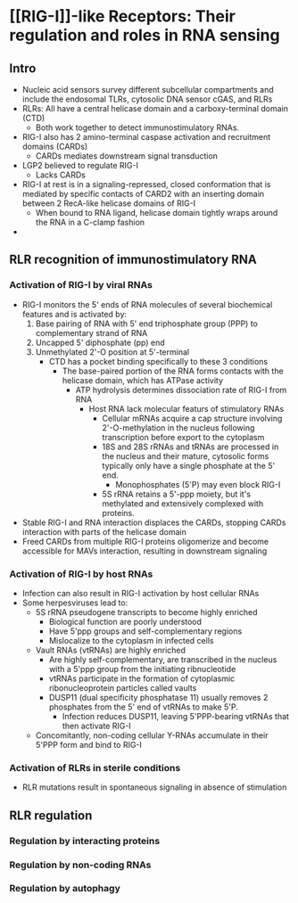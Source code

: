 # [[RIG-I]]-like Receptors: Their regulation and roles in RNA sensing

## Intro
- Nucleic acid sensors survey different subcellular compartments and include the endosomal TLRs, cytosolic DNA sensor cGAS, and RLRs
- RLRs: All have a central helicase domain and a carboxy-terminal domain (CTD) 
	- Both work together to detect immunostimulatory RNAs.
- RIG-I also has 2 amino-terminal caspase activation and recruitment domains (CARDs)
	- CARDs mediates downstream signal transduction
- LGP2 believed to regulate RIG-I
	- Lacks CARDs
- RIG-I at rest is in a signaling-repressed, closed conformation that is mediated by specific contacts of CARD2 with an inserting domain between 2 RecA-like helicase domains of RIG-I
	- When bound to RNA ligand, helicase domain tightly wraps around the RNA in a C-clamp fashion
- 
## RLR recognition of immunostimulatory RNA
### Activation of RIG-I by viral RNAs
- RIG-I monitors the 5' ends of RNA molecules of several biochemical features and is activated by:
	1. Base pairing of RNA with 5' end triphosphate group (PPP) to complementary strand of RNA
	2. Uncapped 5' diphosphate (pp) end
	3. Unmethylated 2'-O position at 5'-terminal
		- CTD has a pocket binding specifically to these 3 conditions
			- The base-paired portion of the RNA forms contacts with the helicase domain, which has ATPase activity
				- ATP hydrolysis determines dissociation rate of RIG-I from RNA
					- Host RNA lack molecular featurs of stimulatory RNAs
						- Cellular mRNAs acquire a cap structure involving 2'-O-methylation in the nucleus following transcription before export to the cytoplasm
						- 18S and 28S rRNAs and tRNAs are processed in the nucleus and their mature, cytosolic forms typically only have a single phosphate at the 5' end.
							- Monophosphates (5'P) may even block RIG-I
						- 5S rRNA retains a 5'-ppp moiety, but it's methylated and extensively complexed with proteins. 
- Stable RIG-I and RNA interaction displaces the CARDs, stopping CARDs interaction with parts of the helicase domain
- Freed CARDs from multiple RIG-I proteins oligomerize and become accessible for MAVs interaction, resulting in downstream signaling
### Activation of RIG-I by host RNAs
- Infection can also result in RIG-I activation by host cellular RNAs
- Some herpesviruses lead to:
	- 5S rRNA pseudogene transcripts to become highly enriched
		- Biological function are poorly understood
		- Have 5'ppp groups and self-complementary regions
		- Mislocalize to the cytoplasm in infected cells
	- Vault RNAs (vtRNAs) are highly enriched
		- Are highly self-complementary, are transcribed in the nucleus  with a 5'ppp group from the initiating ribnucleotide
		- vtRNAs participate in the formation of cytoplasmic ribonucleoprotein particles called vaults
		- DUSP11 (dual specificity phosphatase 11) usually removes 2 phosphates from the 5' end of vtRNAs to make 5'P.
			- Infection reduces DUSP11, leaving 5'PPP-bearing vtRNAs that then activate RIG-I
	- Concomitantly, non-coding cellular Y-RNAs accumulate in their 5'PPP form and bind to RIG-I
### Activation of RLRs in sterile conditions
- RLR mutations result in spontaneous signaling in absence of stimulation
## RLR regulation
### Regulation by interacting proteins
### Regulation by non-coding RNAs
### Regulation by autophagy


